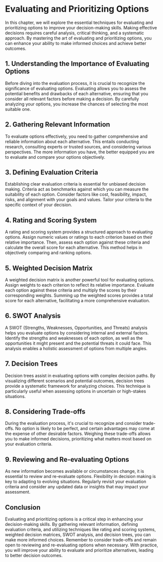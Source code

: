 # Evaluating and Prioritizing Options

In this chapter, we will explore the essential techniques for evaluating and prioritizing options to improve your decision-making skills. Making effective decisions requires careful analysis, critical thinking, and a systematic approach. By mastering the art of evaluating and prioritizing options, you can enhance your ability to make informed choices and achieve better outcomes.

## 1\. Understanding the Importance of Evaluating Options

Before diving into the evaluation process, it is crucial to recognize the significance of evaluating options. Evaluating allows you to assess the potential benefits and drawbacks of each alternative, ensuring that you consider all relevant factors before making a decision. By carefully analyzing your options, you increase the chances of selecting the most suitable one.

## 2\. Gathering Relevant Information

To evaluate options effectively, you need to gather comprehensive and reliable information about each alternative. This entails conducting research, consulting experts or trusted sources, and considering various perspectives. The more information you have, the better equipped you are to evaluate and compare your options objectively.

## 3\. Defining Evaluation Criteria

Establishing clear evaluation criteria is essential for unbiased decision making. Criteria act as benchmarks against which you can measure the suitability of each option. Consider factors like cost, feasibility, impact, risks, and alignment with your goals and values. Tailor your criteria to the specific context of your decision.

## 4\. Rating and Scoring System

A rating and scoring system provides a structured approach to evaluating options. Assign numeric values or ratings to each criterion based on their relative importance. Then, assess each option against these criteria and calculate the overall score for each alternative. This method helps in objectively comparing and ranking options.

## 5\. Weighted Decision Matrix

A weighted decision matrix is another powerful tool for evaluating options. Assign weights to each criterion to reflect its relative importance. Evaluate each option against these criteria and multiply the scores by their corresponding weights. Summing up the weighted scores provides a total score for each alternative, facilitating a more comprehensive evaluation.

## 6\. SWOT Analysis

A SWOT (Strengths, Weaknesses, Opportunities, and Threats) analysis helps you evaluate options by considering internal and external factors. Identify the strengths and weaknesses of each option, as well as the opportunities it might present and the potential threats it could face. This analysis enables a holistic assessment of options from multiple angles.

## 7\. Decision Trees

Decision trees assist in evaluating options with complex decision paths. By visualizing different scenarios and potential outcomes, decision trees provide a systematic framework for analyzing choices. This technique is particularly useful when assessing options in uncertain or high-stakes situations.

## 8\. Considering Trade-offs

During the evaluation process, it's crucial to recognize and consider trade-offs. No option is likely to be perfect, and certain advantages may come at the expense of other desirable factors. Weighing these trade-offs allows you to make informed decisions, prioritizing what matters most based on your evaluation criteria.

## 9\. Reviewing and Re-evaluating Options

As new information becomes available or circumstances change, it is essential to review and re-evaluate options. Flexibility in decision making is key to adapting to evolving situations. Regularly revisit your evaluation criteria and consider any updated data or insights that may impact your assessment.

## Conclusion

Evaluating and prioritizing options is a critical step in enhancing your decision-making skills. By gathering relevant information, defining evaluation criteria, and utilizing techniques like rating and scoring systems, weighted decision matrices, SWOT analysis, and decision trees, you can make more informed choices. Remember to consider trade-offs and remain open to reviewing and re-evaluating options when necessary. With practice, you will improve your ability to evaluate and prioritize alternatives, leading to better decision outcomes.
